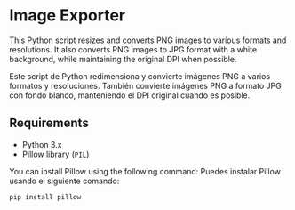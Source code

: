 # Image Exporter

This Python script resizes and converts PNG images to various formats and resolutions. It also converts PNG images to JPG format with a white background, while maintaining the original DPI when possible.


Este script de Python redimensiona y convierte imágenes PNG a varios formatos y resoluciones. También convierte imágenes PNG a formato JPG con fondo blanco, manteniendo el DPI original cuando es posible.


## Requirements

- Python 3.x
- Pillow library (`PIL`)

You can install Pillow using the following command:
Puedes instalar Pillow usando el siguiente comando:
```bash
pip install pillow





